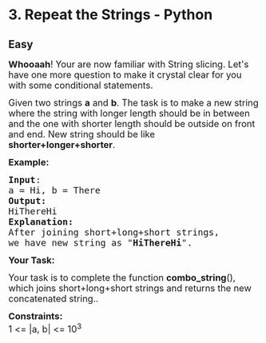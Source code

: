 # 3. Repeat the Strings - Python
## Easy 
<div class="problem-statement">
                <p></p><p><span style="font-size:18px"><strong>Whooaah</strong>! Your are now familiar with String slicing. Let's have one more question to make it crystal clear for you with some conditional statements.</span></p>

<p><span style="font-size:18px">Given two strings <strong>a</strong> and <strong>b</strong>. The task is to make a new string where the string with longer length should be in between and the one with shorter length should be outside on front and end. New string should be like <strong>shorter+longer+shorter</strong>.</span></p>

<p><span style="font-size:18px"><strong>Example:</strong></span></p>

<pre><span style="font-size:18px"><strong>Input</strong>: </span>
<span style="font-size:18px">a = Hi, b = There</span>
<span style="font-size:18px"><strong>Output:</strong> </span>
<span style="font-size:18px">HiThereHi</span>
<span style="font-size:18px"><strong>Explanation:</strong> </span>
<span style="font-size:18px">After joining short+long+short strings, 
we have new string as "<strong>HiThereHi</strong>".</span></pre>

<p><span style="font-size:18px"><strong>Your Task:</strong></span></p>

<p><span style="font-size:18px">Your&nbsp;task is to complete the function <strong>combo_string</strong>(), which joins short+long+short strings and returns the&nbsp;new concatenated string..</span></p>

<p><span style="font-size:18px"><strong>Constraints:</strong><br>
1 &lt;= |a, b| &lt;= 10<sup>3</sup></span></p>

<p>&nbsp;</p>
 <p></p>
            </div>